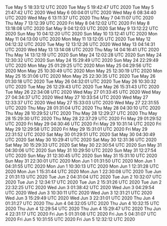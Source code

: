 Tue May  5 18:33:12 UTC 2020
Tue May  5 19:42:47 UTC 2020
Tue May  5 21:47:42 UTC 2020
Wed May  6 00:04:01 UTC 2020
Wed May  6 08:34:40 UTC 2020
Wed May  6 13:11:37 UTC 2020
Thu May  7 04:11:07 UTC 2020
Thu May  7 13:12:39 UTC 2020
Fri May  8 04:12:02 UTC 2020
Fri May  8 13:18:08 UTC 2020
Sat May  9 04:12:03 UTC 2020
Sat May  9 13:12:22 UTC 2020
Sun May 10 04:12:20 UTC 2020
Sun May 10 13:12:41 UTC 2020
Mon May 11 04:13:00 UTC 2020
Mon May 11 13:12:05 UTC 2020
Tue May 12 04:12:32 UTC 2020
Tue May 12 13:12:26 UTC 2020
Wed May 13 04:14:31 UTC 2020
Wed May 13 13:14:08 UTC 2020
Thu May 14 04:16:41 UTC 2020
Thu May 14 13:12:19 UTC 2020
Sun May 24 12:02:28 UTC 2020
Sun May 24 12:30:32 UTC 2020
Sun May 24 15:29:49 UTC 2020
Sun May 24 22:29:49 UTC 2020
Mon May 25 01:29:25 UTC 2020
Mon May 25 04:29:56 UTC 2020
Mon May 25 10:30:49 UTC 2020
Mon May 25 12:30:19 UTC 2020
Mon May 25 15:31:06 UTC 2020
Mon May 25 22:30:35 UTC 2020
Tue May 26 01:30:18 UTC 2020
Tue May 26 04:32:01 UTC 2020
Tue May 26 10:30:32 UTC 2020
Tue May 26 12:29:43 UTC 2020
Tue May 26 15:31:43 UTC 2020
Tue May 26 22:34:08 UTC 2020
Wed May 27 01:33:45 UTC 2020
Wed May 27 04:34:37 UTC 2020
Wed May 27 10:33:54 UTC 2020
Wed May 27 12:33:37 UTC 2020
Wed May 27 15:33:03 UTC 2020
Wed May 27 22:31:55 UTC 2020
Thu May 28 01:31:04 UTC 2020
Thu May 28 04:30:10 UTC 2020
Thu May 28 10:29:52 UTC 2020
Thu May 28 12:29:27 UTC 2020
Thu May 28 15:29:30 UTC 2020
Thu May 28 22:37:29 UTC 2020
Fri May 29 01:29:52 UTC 2020
Fri May 29 04:30:46 UTC 2020
Fri May 29 10:31:14 UTC 2020
Fri May 29 12:29:58 UTC 2020
Fri May 29 15:31:01 UTC 2020
Fri May 29 22:31:52 UTC 2020
Sat May 30 01:29:51 UTC 2020
Sat May 30 04:30:49 UTC 2020
Sat May 30 10:29:41 UTC 2020
Sat May 30 12:31:36 UTC 2020
Sat May 30 15:29:33 UTC 2020
Sat May 30 22:30:54 UTC 2020
Sun May 31 04:30:06 UTC 2020
Sun May 31 10:29:50 UTC 2020
Sun May 31 12:27:54 UTC 2020
Sun May 31 12:30:45 UTC 2020
Sun May 31 15:31:10 UTC 2020
Sun May 31 22:30:01 UTC 2020
Mon Jun  1 01:31:50 UTC 2020
Mon Jun  1 04:31:55 UTC 2020
Mon Jun  1 10:30:13 UTC 2020
Mon Jun  1 12:31:28 UTC 2020
Mon Jun  1 15:31:44 UTC 2020
Mon Jun  1 22:30:08 UTC 2020
Tue Jun  2 01:31:13 UTC 2020
Tue Jun  2 04:31:04 UTC 2020
Tue Jun  2 10:32:07 UTC 2020
Tue Jun  2 12:34:17 UTC 2020
Tue Jun  2 15:31:26 UTC 2020
Tue Jun  2 22:32:25 UTC 2020
Wed Jun  3 01:38:42 UTC 2020
Wed Jun  3 04:29:54 UTC 2020
Wed Jun  3 10:30:11 UTC 2020
Wed Jun  3 12:31:21 UTC 2020
Wed Jun  3 15:29:49 UTC 2020
Wed Jun  3 22:31:01 UTC 2020
Thu Jun  4 01:31:27 UTC 2020
Thu Jun  4 04:32:05 UTC 2020
Thu Jun  4 10:32:15 UTC 2020
Thu Jun  4 12:29:54 UTC 2020
Thu Jun  4 15:29:47 UTC 2020
Thu Jun  4 22:31:17 UTC 2020
Fri Jun  5 01:31:08 UTC 2020
Fri Jun  5 04:31:07 UTC 2020
Fri Jun  5 10:31:55 UTC 2020
Fri Jun  5 12:32:12 UTC 2020
